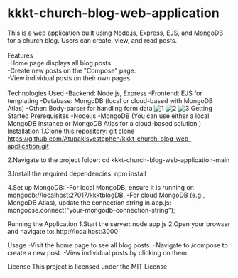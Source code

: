 # kkkt-church-blog-web-application
This is a web application built using Node.js, Express, EJS, and MongoDB for a church blog. Users can create, view, and read posts.<br/><br />
Features<br />
-Home page displays all blog posts. <br />
-Create new posts on the "Compose" page. <br />
-View individual posts on their own pages.<br /><br />
Technologies Used
-Backend: Node.js, Express
-Frontend: EJS for templating
-Database: MongoDB (local or cloud-based with MongoDB Atlas)
-Other: Body-parser for handling form data
![1](https://github.com/user-attachments/assets/7971d6d7-8053-4a3c-8c91-4515cbdf5b84)
![2](https://github.com/user-attachments/assets/48c2a81b-6d1d-4853-ade3-d86f4fe5a3d7)
![3](https://github.com/user-attachments/assets/2ceed0a1-badc-4f8d-8076-c964f11e6aac)
Getting Started
Prerequisites
-Node.js
-MongoDB (You can use either a local MongoDB instance or MongoDB Atlas for a cloud-based solution.)
Installation
1.Clone this repository:
git clone https://github.com/Atupakisyestephen/kkkt-church-blog-web-application.git

2.Navigate to the project folder:
cd kkkt-church-blog-web-application-main

3.Install the required dependencies:
npm install

4.Set up MongoDB:
-For local MongoDB, ensure it is running on mongodb://localhost:27017/kkktblogDB.
-For cloud MongoDB (e.g., MongoDB Atlas), update the connection string in app.js:
mongoose.connect("your-mongodb-connection-string");

Running the Application
1.Start the server:
node app.js
2.Open your browser and navigate to:
http://localhost:3000

Usage
-Visit the home page to see all blog posts.
-Navigate to /compose to create a new post.
-View individual posts by clicking on them.

License
This project is licensed under the MIT License
